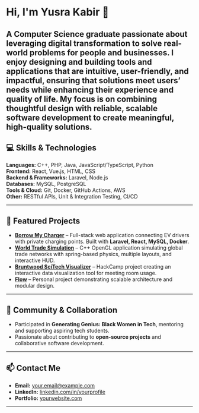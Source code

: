 # Hi, I'm Yusra Kabir 👋

A **Computer Science graduate** passionate about leveraging **digital transformation to solve real-world problems** for people and businesses. I enjoy designing and building **tools and applications that are intuitive, user-friendly, and impactful**, ensuring that solutions meet users’ needs while enhancing their experience and quality of life. My focus is on **combining thoughtful design with reliable, scalable software development** to create meaningful, high-quality solutions.
---

## 💻 Skills & Technologies

**Languages:** C++, PHP, Java, JavaScript/TypeScript, Python  
**Frontend:** React, Vue.js, HTML, CSS  
**Backend & Frameworks:** Laravel, Node.js  
**Databases:** MySQL, PostgreSQL  
**Tools & Cloud:** Git, Docker, GitHub Actions, AWS  
**Other:** RESTful APIs, Unit & Integration Testing, CI/CD  

---

## 📂 Featured Projects

- **[Borrow My Charger](link)** – Full-stack web application connecting EV drivers with private charging points. Built with **Laravel, React, MySQL, Docker**.  
- **[World Trade Simulation](link)** – C++ OpenGL application simulating global trade networks with spring-based physics, multiple layouts, and interactive HUD.  
- **[Bruntwood SciTech Visualizer](link)** – HackCamp project creating an interactive data visualization tool for meeting room usage.  
- **[Flow](link)** – Personal project demonstrating scalable architecture and modular design.  

---

## 🌱 Community & Collaboration
- Participated in **Generating Genius: Black Women in Tech**, mentoring and supporting aspiring tech students.  
- Passionate about contributing to **open-source projects** and collaborative software development.  

---

## 📫 Contact Me
- **Email:** your.email@example.com  
- **LinkedIn:** [linkedin.com/in/yourprofile](link)  
- **Portfolio:** [yourwebsite.com](link)  

---

